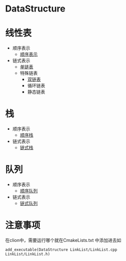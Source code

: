 # DataStructure

# 线性表
- 顺序表示
    - [顺序表示](https://github.com/shoukailiang/DataStructure/blob/master/List/SqList/SqList.h)
- 链式表示
    - [单链表](https://github.com/shoukailiang/DataStructure/blob/master/List/LinkList/LinkList.h)
    - 特殊链表
        - [双链表](https://github.com/shoukailiang/DataStructure/blob/master/List/DuLinkList/DuLinkList.h)
        - 循环链表
        - 静态链表
# 栈
- 顺序表示
    - [顺序栈](https://github.com/shoukailiang/DataStructure/blob/master/Stack/SqStack/SqStack.h)
- 链式表示
    - [链式栈](https://github.com/shoukailiang/DataStructure/blob/master/Stack/LinkStack/LinkStack.h)
# 队列
- 顺序表示
    - [顺序队列](https://github.com/shoukailiang/DataStructure/blob/master/Queue/SqQueue/SqQueue.h)
- 链式表示
    - [链式队列](https://github.com/shoukailiang/DataStructure/blob/master/Queue/LinkQueue/LinkQueue.h)
# 注意事项
在clion中，需要运行哪个就在CmakeLists.txt 中添加进去如
```
add_executable(DataStructure LinkList/LinkList.cpp LinkList/LinkList.h)
```